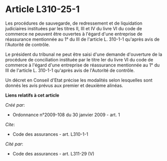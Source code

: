 # Article L310-25-1

Les procédures de sauvegarde, de redressement et de liquidation judiciaires instituées par les titres II, III et IV du livre
VI du code de commerce ne peuvent être ouvertes à l'égard d'une entreprise de réassurance mentionnée au 1° du III de
l'article L. 310-1-1 qu'après avis de l'Autorité de contrôle. 

Le président du tribunal ne peut être saisi d'une demande d'ouverture de la procédure de conciliation instituée par le titre
Ier du livre VI du code de commerce à l'égard d'une entreprise de réassurance mentionnée au 1° du III de l'article L. 310-1-1
qu'après avis de l'Autorité de contrôle. 

Un décret en Conseil d'Etat précise les modalités selon lesquelles sont donnés les avis prévus aux premier et deuxième
alinéas.

**Liens relatifs à cet article**

_Créé par_:

  - Ordonnance n°2009-108 du 30 janvier 2009 - art. 1

_Cite_:

  - Code des assurances - art. L310-1-1

_Cité par_:

  - Code des assurances - art. L311-29 (V)
